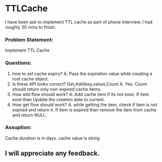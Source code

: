 # TTLCache
I have been ask to implement TTL cache as part of phone interview. I had roughly 30 mins to finish. 

### Problem Statement:
Implement TTL Cache

### Questions:
1. how to set cache expiry?
A. Pass the expiration value while creating a root cache object.
2. Is these API looks correct? Get,Add(key,value),Count
A. Yes. Count should return only non-expired cache items.
3. How add flow should work?
A. Add cache item if its not exist. If item exist than Update the creation date to current.
4. How get flow should work?
A. while getting the item, check if item is not expired and return it. If item is expired than remove the item from cache and return NULL.

### Assuption:
Cache duration is in days.
cache value is string

## I will appreciate any feedback.
